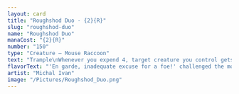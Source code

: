 ```yaml
---
layout: card
title: "Roughshod Duo - {2}{R}"
slug: "roughshod-duo"
name: "Roughshod Duo"
manaCost: "{2}{R}"
number: "150"
type: "Creature — Mouse Raccoon"
text: "Trample\nWhenever you expend 4, target creature you control gets +1/+1 and gains trample until end of turn. (You expend 4 as you spend your fourth total mana to cast spells during a turn.)"
flavorText: "'En garde, inadequate excuse for a foe!' challenged the mouse. 'Raaahrgh grrrr raaaargh!' agreed the raccoon."
artist: "Michal Ivan"
image: "/Pictures/Roughshod_Duo.png"
---
```


